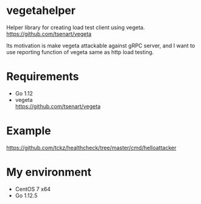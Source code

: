 vegetahelper
===

Helper library for creating load test client using vegeta.  
https://github.com/tsenart/vegeta

Its motivation is make vegeta attackable against gRPC server,
and I want to use reporting function of vegeta same as http load testing.

# Requirements

* Go 1.12
* vegeta  
  https://github.com/tsenart/vegeta

# Example

https://github.com/tckz/healthcheck/tree/master/cmd/helloattacker

# My environment

* CentOS 7 x64
* Go 1.12.5
